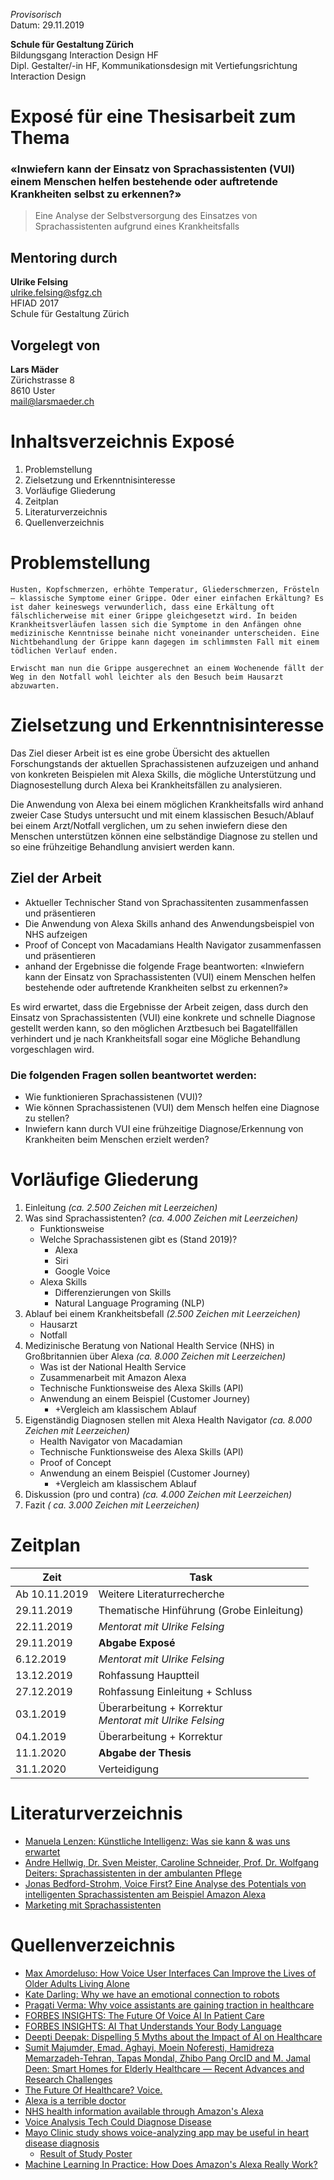 *Provisorisch*<br>
Datum: 29.11.2019

**Schule für Gestaltung Zürich** <br>
Bildungsgang Interaction Design HF <br>
Dipl. Gestalter/-in HF, Kommunikationsdesign mit Vertiefungsrichtung Interaction Design

# Exposé für eine Thesisarbeit zum Thema

### «Inwiefern kann der Einsatz von Sprachassistenten (VUI) einem Menschen helfen bestehende oder auftretende Krankheiten selbst zu erkennen?»

> Eine Analyse der Selbstversorgung des Einsatzes von Sprachassistenten aufgrund eines Krankheitsfalls

## Mentoring durch 

**Ulrike Felsing**<br>
ulrike.felsing@sfgz.ch<br>
HFIAD 2017<br>
Schule für Gestaltung Zürich

## Vorgelegt von
 
**Lars Mäder**<br>
Zürichstrasse 8<br>
8610 Uster<br>
mail@larsmaeder.ch<br>

# Inhaltsverzeichnis Exposé

1. Problemstellung
2. Zielsetzung und Erkenntnisinteresse
5. Vorläufige Gliederung
6. Zeitplan
7. Literaturverzeichnis
8. Quellenverzeichnis

# Problemstellung

```
Husten, Kopfschmerzen, erhöhte Temperatur, Gliederschmerzen, Frösteln – klassische Symptome einer Grippe. Oder einer einfachen Erkältung? Es ist daher keineswegs verwunderlich, dass eine Erkältung oft fälschlicherweise mit einer Grippe gleichgesetzt wird. In beiden Krankheitsverläufen lassen sich die Symptome in den Anfängen ohne medizinische Kenntnisse beinahe nicht voneinander unterscheiden. Eine Nichtbehandlung der Grippe kann dagegen im schlimmsten Fall mit einem tödlichen Verlauf enden.

Erwischt man nun die Grippe ausgerechnet an einem Wochenende fällt der Weg in den Notfall wohl leichter als den Besuch beim Hausarzt abzuwarten.
``` 

# Zielsetzung und Erkenntnisinteresse

Das Ziel dieser Arbeit ist es eine grobe Übersicht des aktuellen Forschungstands der aktuellen Sprachassistenen aufzuzeigen und anhand von konkreten Beispielen mit Alexa Skills, die mögliche Unterstützung und Diagnosestellung durch Alexa bei Krankheitsfällen zu analysieren.

Die Anwendung von Alexa bei einem möglichen Krankheitsfalls wird anhand zweier Case Studys untersucht und mit einem klassischen Besuch/Ablauf bei einem Arzt/Notfall verglichen, um zu sehen inwiefern diese den Menschen unterstützen können eine selbständige Diagnose zu stellen und so eine frühzeitige Behandlung anvisiert werden kann.

## Ziel der Arbeit

* Aktueller Technischer Stand von Sprachassitenten zusammenfassen und präsentieren
* Die Anwendung von Alexa Skills anhand des Anwendungsbeispiel von NHS aufzeigen
* Proof of Concept von Macadamians Health Navigator zusammenfassen und präsentieren
* anhand der Ergebnisse die folgende Frage beantworten: 
«Inwiefern kann der Einsatz von Sprachassistenten (VUI) einem Menschen helfen bestehende oder auftretende Krankheiten selbst zu erkennen?»

Es wird erwartet, dass die Ergebnisse der Arbeit zeigen, dass durch den Einsatz von Sprachassistenten (VUI) eine konkrete und schnelle Diagnose gestellt werden kann, so den möglichen Arztbesuch bei Bagatellfällen verhindert und je nach Krankheitsfall sogar eine Mögliche Behandlung vorgeschlagen wird. 

### Die folgenden Fragen sollen beantwortet werden:

* Wie funktionieren Sprachassistenen (VUI)?
* Wie können Sprachassistenen (VUI) dem Mensch helfen eine Diagnose zu stellen?
* Inwiefern kann durch VUI eine frühzeitige Diagnose/Erkennung von Krankheiten beim Menschen erzielt werden? 

# Vorläufige Gliederung

1.  Einleitung *(ca. 2.500 Zeichen mit Leerzeichen)*
2.  Was sind Sprachassistenten? *(ca. 4.000 Zeichen mit Leerzeichen)*
    * Funktionsweise
    * Welche Sprachassistenen gibt es (Stand 2019)? 
        * Alexa
        * Siri
        * Google Voice
    * Alexa Skills
        * Differenzierungen von Skills
        * Natural Language Programing (NLP)
3.  Ablauf bei einem Krankheitsbefall *(2.500 Zeichen mit Leerzeichen)*
    * Hausarzt
    * Notfall
3.  Medizinische Beratung von National Health Service (NHS) in Großbritannien über Alexa *(ca. 8.000 Zeichen mit Leerzeichen)*
    * Was ist der National Health Service
    * Zusammenarbeit mit Amazon Alexa
    * Technische Funktionsweise des Alexa Skills (API)
    * Anwendung an einem Beispiel (Customer Journey)
        * +Vergleich am klassischem Ablauf
4.  Eigenständig Diagnosen stellen mit Alexa Health Navigator *(ca. 8.000 Zeichen mit Leerzeichen)*
    * Health Navigator von Macadamian
    * Technische Funktionsweise des Alexa Skills (API)
    * Proof of Concept 
    * Anwendung an einem Beispiel (Customer Journey)
        * +Vergleich am klassischem Ablauf
5.  Diskussion (pro und contra) *(ca. 4.000 Zeichen mit Leerzeichen)*
6.  Fazit *( ca. 3.000 Zeichen mit Leerzeichen)*

# Zeitplan

| Zeit          | Task                                                         |
|---------------|--------------------------------------------------------------|
| Ab 10.11.2019 | Weitere Literaturrecherche                                   |
| 29.11.2019    | Thematische Hinführung (Grobe Einleitung)                    |
| 22.11.2019    | *Mentorat mit Ulrike Felsing*                                |
| 29.11.2019    | **Abgabe Exposé**                                            |
| 6.12.2019     | *Mentorat mit Ulrike Felsing*                                |
| 13.12.2019    | Rohfassung Hauptteil                                         |
| 27.12.2019    | Rohfassung Einleitung + Schluss                              |
| 03.1.2019     | Überarbeitung + Korrektur <br> *Mentorat mit Ulrike Felsing* |
| 04.1.2019     | Überarbeitung + Korrektur                                    |
| 11.1.2020     | **Abgabe der Thesis**                                        |
| 31.1.2020     | Verteidigung                                                 |

# Literaturverzeichnis

* [Manuela Lenzen: Künstliche Intelligenz: Was sie kann & was uns erwartet](https://books.google.ch/books/about/K%C3%BCnstliche_Intelligenz.html?id=-7VGDwAAQBAJ&printsec=frontcover&source=kp_read_button&redir_esc=y#v=onepage&q&f=false)
* [Andre Hellwig, Dr. Sven Meister, Caroline Schneider, Prof. Dr. Wolfgang Deiters: Sprachassistenten in der ambulanten Pflege](https://www.researchgate.net/profile/Denny_Paulicke/publication/325697989_Aufgeschlossenheit_und_Fortbildungsinteresse_von_PflegeschulerInnen_zu_technischen_und_digitalen_Assistenzsystemen_Ergebnisse_einer_Onlineerhebung/links/5b1ebcb4aca272277fa6ff60/Aufgeschlossenheit-und-Fortbildungsinteresse-von-PflegeschuelerInnen-zu-technischen-und-digitalen-Assistenzsystemen-Ergebnisse-einer-Onlineerhebung.pdf#page=80)
* [Jonas Bedford-Strohm, Voice First? Eine Analyse des Potentials von intelligenten Sprachassistenten am Beispiel Amazon Alexa](https://www.nomos-elibrary.de/10.5771/0010-3497-2017-4-485/voice-first-eine-analyse-des-potentials-von-intelligenten-sprachassistenten-am-beispiel-amazon-alexa-jahrgang-50-2017-heft-4)
* [Marketing mit Sprachassistenten](https://www.springer.com/gp/book/9783658256494)

# Quellenverzeichnis

* [Max Amordeluso: How Voice User Interfaces Can Improve the Lives of Older Adults Living Alone](https://www.linkedin.com/pulse/alexa-elderly-how-voice-user-interfaces-can-improve-max-amordeluso)
* [Kate Darling: Why we have an emotional connection to robots](https://www.ted.com/talks/kate_darling_why_we_have_an_emotional_connection_to_robots)
* [Pragati Verma: Why voice assistants are gaining traction in healthcare](https://samsungnext.com/whats-next/voice-assistants-ai-healthcare/)
* [FORBES INSIGHTS: The Future Of Voice AI In Patient Care](https://www.forbes.com/sites/insights-intelai/2019/02/11/the-future-of-voice-ai-in-patient-care/#207c9616309c)
* [FORBES INSIGHTS: AI That Understands Your Body Language](https://www.forbes.com/sites/insights-intelai/2019/02/11/ai-that-understands-your-body-language/#87d54e84055f)
* [Deepti Deepak: Dispelling 5 Myths about the Impact of AI on Healthcare](https://medium.com/voice-tech-podcast/dispelling-5-myths-about-the-impact-of-ai-on-healthcare-how-voice-technology-is-revolutionizing-1b5a8138f170)
* [Sumit Majumder,  Emad. Aghayi,  Moein Noferesti,  Hamidreza Memarzadeh-Tehran,  Tapas Mondal,  Zhibo Pang OrcID and  M. Jamal Deen: Smart Homes for Elderly Healthcare — Recent Advances and Research Challenges](https://www.mdpi.com/1424-8220/17/11/2496/htm)
* [The Future Of Healthcare? Voice.](https://www.healthitoutcomes.com/doc/the-future-of-healthcare-voice-0001)
* [Alexa is a terrible doctor](https://qz.com/1323940/alexa-is-a-terrible-doctor/)
* [NHS health information available through Amazon's Alexa](https://www.gov.uk/government/news/nhs-health-information-available-through-amazon-s-alexa)
* [Voice Analysis Tech Could Diagnose Disease](https://www.technologyreview.com/s/603200/voice-analysis-tech-could-diagnose-disease/)
* [Mayo Clinic study shows voice-analyzing app may be useful in heart disease diagnosis](https://www.mobihealthnews.com/content/mayo-clinic-study-shows-voice-analyzing-app-may-be-useful-heart-disease-diagnosis)
    * [Result of Study Poster](https://pr.blonde20.com/wp-content/uploads/2016/11/Beyond-Verbal-and-Mayo-Clinic-CAD-Poster.jpg)
* [Machine Learning In Practice: How Does Amazon's Alexa Really Work?](https://www.forbes.com/sites/bernardmarr/2018/10/05/how-does-amazons-alexa-really-work/#a29b55a1937f)
